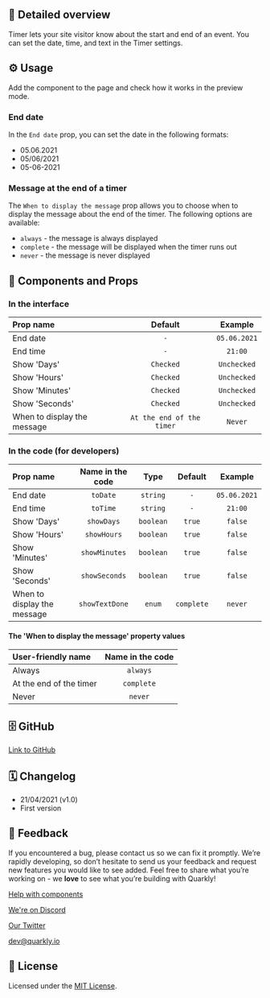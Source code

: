## 📖 Detailed overview

Timer lets your site visitor know about the start and end of an event. You can set the date, time, and text in the Timer settings.

## ⚙️ Usage

Add the component to the page and check how it works in the preview mode.

### End date

In the `End date` prop, you can set the date in the following formats:

-   05.06.2021
-   05/06/2021
-   05-06-2021

### Message at the end of a timer

The `When to display the message` prop allows you to choose when to display the message about the end of the timer. The following options are available:

-   `always` - the message is always displayed
-   `complete` - the message will be displayed when the timer runs out
-   `never` - the message is never displayed

## 🧩 Components and Props

### In the interface

| Prop name                   |          Default          |   Example    |
| :-------------------------- | :-----------------------: | :----------: |
| End date                    |            `-`            | `05.06.2021` |
| End time                    |            `-`            |   `21:00`    |
| Show 'Days'                 |         `Checked`         | `Unchecked`  |
| Show 'Hours'                |         `Checked`         | `Unchecked`  |
| Show 'Minutes'              |         `Checked`         | `Unchecked`  |
| Show 'Seconds'              |         `Checked`         | `Unchecked`  |
| When to display the message | `At the end of the timer` |   `Never`    |

### In the code (for developers)

| Prop name                   | Name in the code |   Type    |  Default   |   Example    |
| :-------------------------- | :--------------: | :-------: | :--------: | :----------: |
| End date                    |     `toDate`     | `string`  |    `-`     | `05.06.2021` |
| End time                    |     `toTime`     | `string`  |    `-`     |   `21:00`    |
| Show 'Days'                 |    `showDays`    | `boolean` |   `true`   |   `false`    |
| Show 'Hours'                |   `showHours`    | `boolean` |   `true`   |   `false`    |
| Show 'Minutes'              |  `showMinutes`   | `boolean` |   `true`   |   `false`    |
| Show 'Seconds'              |  `showSeconds`   | `boolean` |   `true`   |   `false`    |
| When to display the message |  `showTextDone`  |  `enum`   | `complete` |   `never`    |

#### The 'When to display the message' property values

| User-friendly name      | Name in the code |
| :---------------------- | :--------------: |
| Always                  |     `always`     |
| At the end of the timer |    `complete`    |
| Never                   |     `never`      |

## 🗄 GitHub

[Link to GitHub](https://github.com/quarkly/community-kit/blob/master/src/Timer.js)

## 🗓 Changelog

-   21/04/2021 (v1.0)
-   First version

## 📮 Feedback

If you encountered a bug, please contact us so we can fix it promptly. We’re rapidly developing, so don’t hesitate to send us your feedback and request new features you would like to see added. Feel free to share what you’re working on - we **love** to see what you’re building with Quarkly!

[Help with components](https://community.quarkly.io/c/requests/11)

[We're on Discord](https://discord.gg/SuF9vCMJGW)

[Our Twitter](https://twitter.com/quarklyapp)

[dev@quarkly.io](mailto:dev@quarkly.io)

## 📝 License

Licensed under the [MIT License](./LICENSE).
